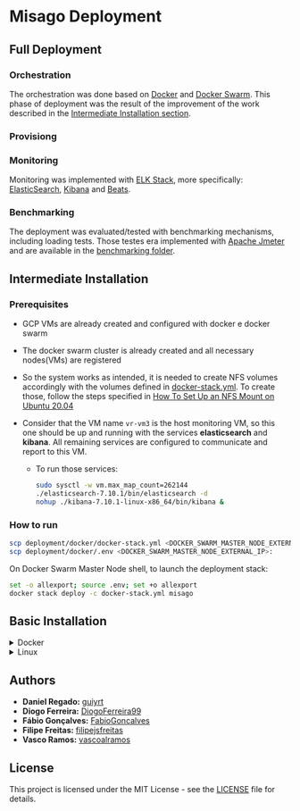 # Misago Deployment

## Full Deployment

### Orchestration

The orchestration was done based on [Docker](https://www.docker.com) and [Docker Swarm](https://docs.docker.com/get-started/swarm-deploy). This phase of deployment was the result of the improvement of the work described in the [Intermediate Installation section](#intermediate-installation).

### Provisiong

### Monitoring

Monitoring was implemented with [ELK Stack](https://www.elastic.co/what-is/elk-stack), more specifically: [ElasticSearch](https://www.elastic.co/elasticsearch), [Kibana](https://www.elastic.co/kibana) and [Beats](https://www.elastic.co/beats).

### Benchmarking

The deployment was evaluated/tested with benchmarking mechanisms, including loading tests. Those testes era implemented with [Apache Jmeter](https://jmeter.apache.org) and are available in the [benchmarking folder](benchmarking).

## Intermediate Installation

### Prerequisites

-   GCP VMs are already created and configured with docker e docker swarm
-   The docker swarm cluster is already created and all necessary nodes(VMs) are registered
-   So the system works as intended, it is needed to create NFS volumes accordingly with the volumes defined in [docker-stack.yml](deployment/docker/docker-stack.yml). To create those, follow the steps specified in [
    How To Set Up an NFS Mount on Ubuntu 20.04](https://www.digitalocean.com/community/tutorials/how-to-set-up-an-nfs-mount-on-ubuntu-20-04)
-   Consider that the VM name `vr-vm3` is the host monitoring VM, so this one should be up and running with the services **elasticsearch** and **kibana**.
    All remaining services are configured to communicate and report to this VM.

    -   To run those services:

        ```bash
        sudo sysctl -w vm.max_map_count=262144
        ./elasticsearch-7.10.1/bin/elasticsearch -d
        nohup ./kibana-7.10.1-linux-x86_64/bin/kibana &
        ```

### How to run

```bash
scp deployment/docker/docker-stack.yml <DOCKER_SWARM_MASTER_NODE_EXTERNAL_IP>:
scp deployment/docker/.env <DOCKER_SWARM_MASTER_NODE_EXTERNAL_IP>:
```

On Docker Swarm Master Node shell, to launch the deployment stack:

```bash
set -o allexport; source .env; set +o allexport
docker stack deploy -c docker-stack.yml misago
```

## Basic Installation

<details>
  <summary>Docker</summary>
  
  The Docker deployment contains four components in four containers:
   - The Frontend Web Server
   - The Postgres Database
   - The Redis Cache
   - The Celery Job Queue
  To run all of this, use docker-compose on the main directory:
  ```bash
  cd deployment/docker && docker-compose up -d && cd ../..
  ```
</details>

<details>
  <summary>Linux</summary>
  
  Run this to:
   - create two distinct VMs
   - create DB
   - run all services 
  ```bash
  cd deployment/linux && vagrant up && cd ../..
  ```
</details>

## Authors

-   **Daniel Regado:** [guiyrt](https://github.com/guiyrt)
-   **Diogo Ferreira:** [DiogoFerreira99](https://github.com/DiogoFerreira99)
-   **Fábio Gonçalves:** [FabioGoncalves](https://github.com/FabioGoncalves)
-   **Filipe Freitas:** [filipejsfreitas](https://github.com/filipejsfreitas)
-   **Vasco Ramos:** [vascoalramos](https://vascoalramos.me)

## License

This project is licensed under the MIT License - see the [LICENSE](LICENSE) file for details.
